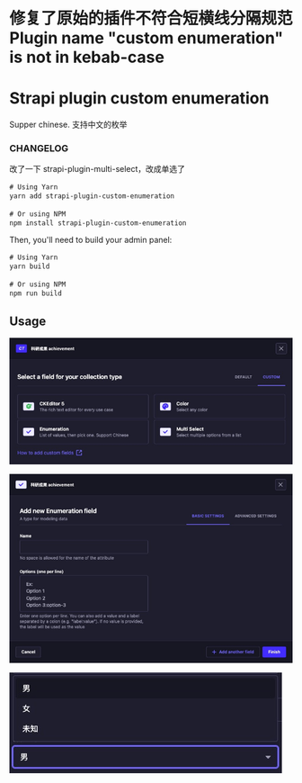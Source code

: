 # 修复了原始的插件不符合短横线分隔规范 Plugin name "custom enumeration" is not in kebab-case

# Strapi plugin custom enumeration

Supper chinese.
支持中文的枚举

### CHANGELOG

改了一下 strapi-plugin-multi-select，改成单选了

```
# Using Yarn
yarn add strapi-plugin-custom-enumeration

# Or using NPM
npm install strapi-plugin-custom-enumeration
```

Then, you'll need to build your admin panel:

```
# Using Yarn
yarn build

# Or using NPM
npm run build
```

## Usage

![multi-select screenshot](./screenshots/multi-select-plugin.png)

![multi-select screenshot options](./screenshots/multi-select-options.png)

![multi-select screenshot](./screenshots/multi-select.png)
